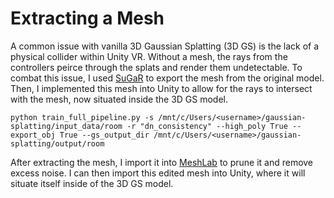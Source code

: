 # Extracting a Mesh

A common issue with vanilla 3D Gaussian Splatting (3D GS) is the lack of a physical collider within Unity VR. Without a mesh, the rays from the controllers peirce through the splats and render them undetectable. To combat this issue, I used [SuGaR](https://github.com/Anttwo/SuGaR?tab=readme-ov-file) to export the mesh from the original model. Then, I implemented this mesh into Unity to allow for the rays to intersect with the mesh, now situated inside the 3D GS model.

```
python train_full_pipeline.py -s /mnt/c/Users/<username>/gaussian-splatting/input_data/room -r "dn_consistency" --high_poly True --export_obj True --gs_output_dir /mnt/c/Users/<username>/gaussian-splatting/output/room
```

After extracting the mesh, I import it into [MeshLab](https://www.meshlab.net/) to prune it and remove excess noise. I can then import this edited mesh into Unity, where it will situate itself inside of the 3D GS model.
